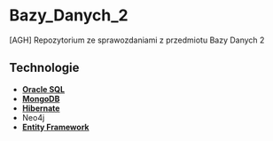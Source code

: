 # Bazy_Danych_2
[AGH] Repozytorium ze sprawozdaniami z przedmiotu Bazy Danych 2

## Technologie
- [**Oracle SQL**](https://github.com/surjak/Bazy_Danych_2/tree/master/Oracle)
- [**MongoDB**](https://github.com/surjak/Bazy_Danych_2/tree/master/MongoDB)
- [**Hibernate**](https://github.com/surjak/Bazy_Danych_2/tree/master/Hibernate)
- Neo4j
- [**Entity Framework**](https://github.com/surjak/Bazy_Danych_2/tree/master/EF)
